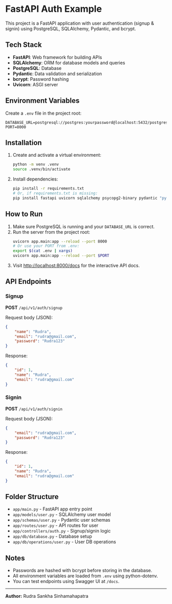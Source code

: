 # FastAPI Auth Example

This project is a FastAPI application with user authentication (signup & signin) using PostgreSQL, SQLAlchemy, Pydantic, and bcrypt.

## Tech Stack

- **FastAPI**: Web framework for building APIs
- **SQLAlchemy**: ORM for database models and queries
- **PostgreSQL**: Database
- **Pydantic**: Data validation and serialization
- **bcrypt**: Password hashing
- **Uvicorn**: ASGI server

## Environment Variables

Create a `.env` file in the project root:

```env
DATABASE_URL=postgresql://postgres:yourpassword@localhost:5432/postgres
PORT=8000
```

## Installation

1. Create and activate a virtual environment:
	 ```bash
	 python -m venv .venv
	 source .venv/bin/activate
	 ```
2. Install dependencies:
	 ```bash
	 pip install -r requirements.txt
	 # Or, if requirements.txt is missing:
	 pip install fastapi uvicorn sqlalchemy psycopg2-binary pydantic "pydantic[email]" python-dotenv bcrypt
	 ```

## How to Run

1. Make sure PostgreSQL is running and your `DATABASE_URL` is correct.
2. Run the server from the project root:
	 ```bash
	 uvicorn app.main:app --reload --port 8000
	 # Or use your PORT from .env:
	 export $(cat .env | xargs)
	 uvicorn app.main:app --reload --port $PORT
	 ```
3. Visit [http://localhost:8000/docs](http://localhost:8000/docs) for the interactive API docs.

## API Endpoints

### Signup

**POST** `/api/v1/auth/signup`

Request body (JSON):
```json
{
	"name": "Rudra",
	"email": "rudra@gmail.com",
	"password": "Rudra123"
}
```

Response:
```json
{
	"id": 1,
	"name": "Rudra",
	"email": "rudra@gmail.com"
}
```

### Signin

**POST** `/api/v1/auth/signin`

Request body (JSON):
```json
{
	"email": "rudra@gmail.com",
	"password": "Rudra123"
}
```

Response:
```json
{
	"id": 1,
	"name": "Rudra",
	"email": "rudra@gmail.com"
}
```

## Folder Structure

- `app/main.py` - FastAPI app entry point
- `app/models/user.py` - SQLAlchemy user model
- `app/schemas/user.py` - Pydantic user schemas
- `app/routes/user.py` - API routes for user
- `app/controllers/auth.py` - Signup/signin logic
- `app/db/database.py` - Database setup
- `app/db/operations/user.py` - User DB operations

## Notes

- Passwords are hashed with bcrypt before storing in the database.
- All environment variables are loaded from `.env` using python-dotenv.
- You can test endpoints using Swagger UI at `/docs`.

---
**Author:** Rudra Sankha Sinhamahapatra

